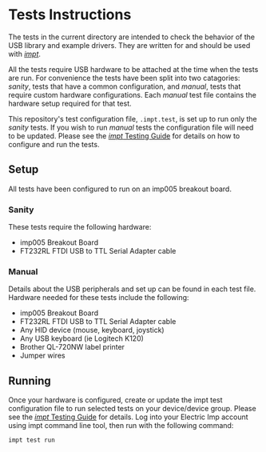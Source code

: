 # Tests Instructions #

The tests in the current directory are intended to check the behavior of the USB library and example drivers. They are written for and should be used with [*impt*](https://github.com/electricimp/imp-central-impt). 

All the tests require USB hardware to be attached at the time when the tests are run. For convenience the tests have been split into two catagories: *sanity*, tests that have a common configuration, and *manual*, tests that require custom hardware configurations. Each *manual* test file contains the hardware setup required for that test. 

This repository's test configuration file, `.impt.test`, is set up to run only the *sanity* tests. If you wish to run *manual* tests the configuration file will need to be updated. Please see the [*impt* Testing Guide](https://github.com/electricimp/imp-central-impt/blob/master/TestingGuide.md) for details on how to configure and run the tests.

## Setup ##

All tests have been configured to run on an imp005 breakout board.

### Sanity ###

These tests require the following hardware:

- imp005 Breakout Board
- FT232RL FTDI USB to TTL Serial Adapter cable

### Manual ###

Details about the USB peripherals and set up can be found in each test file. Hardware needed for these tests include the following: 

- imp005 Breakout Board
- FT232RL FTDI USB to TTL Serial Adapter cable
- Any HID device (mouse, keyboard, joystick)
- Any USB keyboard (ie Logitech K120)
- Brother QL-720NW label printer
- Jumper wires

## Running ##

Once your hardware is configured, create or update the impt test configuration file to run selected tests on your device/device group. Please see the [*impt* Testing Guide](https://github.com/electricimp/imp-central-impt/blob/master/TestingGuide.md) for details. Log into your Electric Imp account using impt command line tool, then run with the following command:

```bash
impt test run
```
